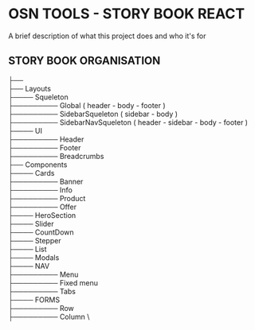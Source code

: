 # OSN TOOLS - STORY BOOK REACT

A brief description of what this project does and who it's for

## STORY BOOK ORGANISATION

├── \
├── Layouts \
├──── Squeleton \
├───────── Global ( header - body - footer ) \
├───────── SidebarSqueleton ( sidebar - body ) \
├───────── SidebarNavSqueleton ( header - sidebar - body - footer ) \
├──── UI \
├───────── Header \
├───────── Footer \
├───────── Breadcrumbs \
├── Components \
├──── Cards \
├───────── Banner \
├───────── Info \
├───────── Product \
├───────── Offer \
├──── HeroSection \
├──── Slider \
├──── CountDown \
├──── Stepper \
├──── List \
├──── Modals \
├──── NAV \
├───────── Menu \
├───────── Fixed menu \
├───────── Tabs \
├──── FORMS \
├───────── Row \
├───────── Column \
